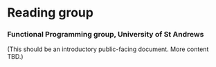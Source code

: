 # Reading group
### Functional Programming group, University of St Andrews


(This should be an introductory public-facing document. More content TBD.)
